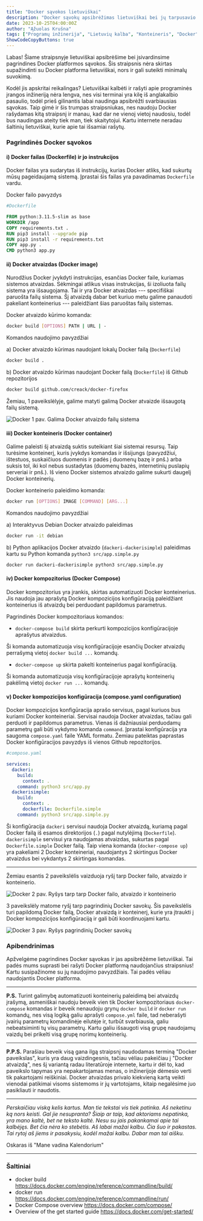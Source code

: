 ```yaml
---
title: "Docker sąvokos lietuviškai"
description: "Docker sąvokų apsibrėžimas lietuviškai bei jų tarpusavio ryšys"
date: 2023-10-25T04:00:00Z
author: "Ąžuolas Krušna"
tags: ["Programų inžinerija", "Lietuvių kalba", "Konteineris", "Docker", "Software", "Lithuanian language", "Container"]
ShowCodeCopyButtons: true
---
```


Labas! Šiame straipsnyje lietuviškai apsibrėšime bei įsivardinsime pagrindines Docker platformos sąvokos. Šis straipsnis nėra skirtas supažindinti su Docker platforma lietuviškai, nors ir gali suteikti minimalų suvokimą.

Kodėl jis apskritai reikalingas? Lietuviškai kalbėti ir rašyti apie programinės įrangos inžineriją nėra lengva, nes visi terminai yra kilę iš anglakalbio pasaulio, todėl prieš gilinantis labai naudinga apsibrėžti svarbiausias sąvokas. Taip gimė ir šis trumpas straipsniukas, nes naudoju Docker rašydamas kitą straipsnį ir manau, kad dar ne vienoj vietoj naudosiu, todėl bus naudingas ateity tiek man, tiek skaitytojui. Kartu internete neradau šaltinių lietuviškai, kurie apie tai išsamiai rašytų.

### Pagrindinės Docker sąvokos

#### i) Docker failas (Dockerfile) ir jo instrukcijos

Docker failas yra sudarytas iš instrukcijų, kurias Docker atliks, kad sukurtų mūsų pageidaujamą sistemą. Įprastai šis failas yra pavadinamas `Dockerfile` vardu.

Docker failo pavyzdys
```bash
#Dockerfile
```
```Dockerfile
FROM python:3.11.5-slim as base
WORKDIR /app
COPY requirements.txt .
RUN pip3 install --upgrade pip
RUN pip3 install -r requirements.txt
COPY app.py .
CMD python3 app.py
```

#### ii) Docker atvaizdas (Docker image)

Nurodžius Docker įvykdyti instrukcijas, esančias Docker faile, kuriamas sistemos atvaizdas. Sėkmingai atlikus visas instrukcijas, ši izoliuota failų sistema yra išsaugojama. Tai ir yra Docker atvaizdas --- specifiškai paruošta failų sistema. Šį atvaizdą dabar bet kuriuo metu galime panaudoti pakeliant konteinerius --- paleidžiant šias paruoštas failų sistemas.

Docker atvaizdo kūrimo komanda: 
```bash
docker build [OPTIONS] PATH | URL | -
```

Komandos naudojimo pavyzdžiai

a) Docker atvaizdo kūrimas naudojant lokalų Docker failą (`Dockerfile`)
```bash
docker build .
```

b) Docker atvaizdo kūrimas naudojant Docker failą (`Dockerfile`) iš Github repozitorijos
```bash
docker build github.com/creack/docker-firefox
```

Žemiau, 1 paveikslėlyje, galime matyti galimą Docker atvaizde išsaugotą failų sistemą.

![Docker](../docker_image_file_system.png)
1 pav. Galima Docker atvaizdo failų sistema
#### iii) Docker konteineris (Docker container)

Galime paleisti šį atvaizdą suktis suteikiant šiai sistemai resursų. Taip turėsime konteinerį, kuris įvykdys komandas ir išsijungs (pavyzdžiui, ištestuos, suskaičiuos duomenis ir padės į duomenų bazę ir pnš.) arba suksis tol, iki kol nebus sustadytas (duomenų bazės, internetinių puslapių serveriai ir pnš.). Iš vieno Docker sistemos atvaizdo galime sukurti daugelį Docker konteinerių.

Docker konteinerio paleidimo komanda: 
```bash
docker run [OPTIONS] IMAGE [COMMAND] [ARG...]
```

Komandos naudojimo pavyzdžiai

a) Interaktyvus Debian Docker atvaizdo paleidimas
```bash
docker run -it debian
```

b) Python aplikacijos Docker atvaizdo (`dackeri-dackerisimple`) paleidimas kartu su Python komanda `python3 src/app.simple.py`
```bash
docker run dackeri-dackerisimple python3 src/app.simple.py
```

#### iv) Docker kompozitorius (Docker Compose)

Docker kompozitorius yra įrankis, skirtas automatizuoti Docker konteinerius. Jis naudoja jau aprašytą Docker kompozicijos konfigūraciją paleidžiant konteinerius iš atvaizdų bei perduodant papildomus parametrus.

Pagrindinės Docker kompozitoriaus komandos:
- `docker-compose build` skirta perkurti kompozicijos konfigūracijoje aprašytus atvaizdus. 

Ši komanda automatizuoja visų konfigūracijoje esančių Docker atvaizdų perrašymą vietoj `docker build ...` komandų.

- `docker-compose up` skirta pakelti konteinerius pagal konfigūraciją. 

Ši komanda automatizuoja visų konfigūracijoje aprašytų konteinerių pakėlimą vietoj `docker run ...` komandų.

#### v) Docker kompozicijos konfigūracija (compose.yaml configuration)

Docker kompozicijos konfigūracija aprašo servisus, pagal kuriuos bus kuriami Docker konteineriai. Servisai naudoja Docker atvaizdas, tačiau gali perduoti ir papildomus parametrus. Vienas iš dažniausiai perduodamų parametrų gali būti vykdymo komanda `command`. Įprastai konfigūracija yra saugoma `compose.yaml` faile YAML formatu. Žemiau pateiktas paprastas Docker konfigūracijos pavyzdys iš vienos Github repozitorijos.

```bash
#compose.yaml
```
```yaml
services:
  dackeri:
    build:
      context: .
    command: python3 src/app.py
  dackerisimple:
    build:
      context: .
      dockerfile: Dockerfile.simple
    command: python3 src/app.simple.py
```

Ši konfigūracija `dackeri` servisui naudoja Docker atvaizdą, kuriamą pagal Docker failą iš esamos direktorijos (`.`) pagal nutylėjimą (`Dockerfile`). `dackerisimple` servisui yra naudojamas atvaizdas, sukurtas pagal `Dockerfile.simple` Docker failą. Taip viena komanda (`docker-compose up`) yra pakeliami 2 Docker konteineriai, naudojantys 2 skirtingus Docker atvaizdus bei vykdantys 2 skirtingas komandas.

***

Žemiau esantis 2 paveikslėlis vaizduoja ryšį tarp Docker failo, atvaizdo ir konteinerio.

![Docker](../docker.jpg)
2 pav. Ryšys tarp tarp Docker failo, atvaizdo ir konteinerio

3 paveikslėly matome ryšį tarp pagrindinių Docker savokų. Šis paveikslėlis turi papildomą Docker failą, Docker atvaizdą ir konteinerį, kurie yra įtraukti į Docker kompozicijos konfigūraciją ir gali būti koordinuojami kartu.

![Docker](../docker_compose.jpg)
3 pav. Ryšys pagrindinių Docker savokų

### Apibendrinimas

Apžvelgėme pagrindines Docker sąvokas ir jas apsibrėžėme lietuviškai. Tai padės mums suprasti bei rašyti Docker platformą naudojančius straipsnius! Kartu susipažinome su jų naudojimo pavyzdžiais. Tai padės vėliau naudojantis Docker platforma.  

***

**P.S.** Turint galimybę automatizuoti konteinerių paleidimą bei atvaizdų įrašymą, asmeniškai naudoju beveik vien tik Docker kompozitoriaus `docker-compose` komandas ir beveik nenaudoju grynų `docker build` ir `docker run` komandų, nes visą logiką galiu aprašyti `compose.yml` faile, tad neberašyti įvairių parametrų komandinėje eilutėje ir, turbūt svarbiausia, galiu nebeatsiminti tų visų parametrų. Kartu galiu išsaugoti visą grupę naudojamų vaizdų bei prikelti visą grupę norimų konteinerių.

***

**P.P.S.** Parašiau beveik visą gana ilgą straipsnį naudodamas terminą "Docker paveikslas", kuris yra daug vaizdingesnis, tačiau vėliau pakeičiau į "Docker atvaizdą", nes šį variantą radau literatūroje internete, kartu ir dėl to, kad paveikslo tapymas yra nepakartojamas menas, o inžinerijoje dėmesio verti tik pakartojami reiškiniai. Docker atvaizdas privalo kiekvieną kartą veikti vienodai patikimai visoms sistemoms ir jų vartotojams, kitaip negalėsime juo pasikliauti ir naudotis.

***

*Perskaičiau viską kelis kartus. Man tie tekstai vis tiek patinka. Aš neketinu ką nors keisti. Gal jie nesupranta? Šiaip ar taip, kad aktoriams nepatinka, yra mano kaltė, bet ne teksto kaltė. Nesu su jais pakankamai apie tai kalbėjęs. Bet čia nėra ko stebėtis. Aš labai mažai kalbu. Čia šuo ir pakastas. Tai rytoj aš jiems ir pasakysiu, kodėl mažai kalbu.  Dabar man tai aišku.*

Oskaras iš "Mane vadina Kalendorium"

***

### Šaltiniai

- docker build https://docs.docker.com/engine/reference/commandline/build/
- docker run https://docs.docker.com/engine/reference/commandline/run/
- Docker Compose overview https://docs.docker.com/compose/ 
- Overview of the get started guide https://docs.docker.com/get-started/
